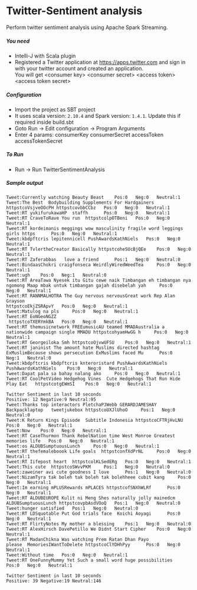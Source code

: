 # Twitter-Sentiment analysis
Perform twitter sentiment analysis using Apache Spark Streaming. 

##### You need
 * Intelli-J with Scala plugin
 * Registered a Twitter application at https://apps.twitter.com and sign in with your twitter account and created an application.<br/>
   You will get \<consumer key> \<consumer secret> \<access token> \<access token secret>
   
##### Configuration
 * Import the project as SBT project
 * It uses scala version: `2.10.4` and Spark version: `1.4.1`. Update this if required inside build.sbt
 * Goto Run -> Edit configuration -> Program Arguments
 * Enter 4 params: consumerKey consumerSecret accessToken accessTokenSecret

##### To Run
  * Run -> Run TwitterSentimentAnalysis

##### Sample output
    Tweet:Currently watching Beauty Beast 	 Pos:0	 Neg:0	 Neutral:1
    Tweet:The Best  Bodybuilding Supplements For Hardgainers
    httpstcoVsjveOOcPH httpstcovbbCCbz 	 Pos:0	 Neg:0	 Neutral:1
    Tweet:RT yukifurukawaHP  staffh 	 Pos:0	 Neg:0	 Neutral:1
    Tweet:RT CraveToRave You run  httpstcolpOTBeni 	 Pos:0	 Neg:0	 Neutral:1
    Tweet:RT kordeimanis meggings wow masculinity fragile word leggings girls https 	 Pos:0	 Neg:0	 Neutral:1
    Tweet:kbdpftcris lepitennicell PushAwardsKathNiels 	 Pos:0	 Neg:0	 Neutral:1
    Tweet:RT TvlertheCreator Basically httpstcoheSUcBjQEe 	 Pos:0	 Neg:0	 Neutral:1
    Tweet:RT Zaferabbas   love a friend 	 Pos:1	 Neg:0	 Neutral:0
    Tweet:BindaasChokri craigfonseca WeirdlyWiredWeedTea 	 Pos:0	 Neg:0	 Neutral:1
    Tweet:ugh 	 Pos:0	 Neg:1	 Neutral:0
    Tweet:RT AreaTawa Nyesek itu Gitu cewe naik Timbangan eh timbangan nya ngomong Maap mbak untuk timbangan gajah disebelah yah 	 Pos:0	 Neg:0	 Neutral:1
    Tweet:RT RANNMALHOTRA The Guy nervous nervousGreat work Rep Alan Grayson
    httpstcoEkjZSRApvY 	 Pos:0	 Neg:0	 Neutral:1
    Tweet:Matulog na pls 	 Pos:0	 Neg:0	 Neutral:1
    Tweet:RT EoNGeoNGZZ 
     httpstcoTXERYmkBA 	 Pos:0	 Neg:0	 Neutral:1
    Tweet:RT themusicnetwork FREEumusicAU teamed MMADAustralia a nationwide campaign single MMADU httpstcohyamHwGG h 	 Pos:0	 Neg:0	 Neutral:1
    Tweet:RT Georgeiloka Smh httpstcoOjvwUFSU 	 Pos:0	 Neg:0	 Neutral:1
    Tweet:RT janinist The amount hate Muslims directed hashtag ExMuslimBecause shows persecution ExMuslims faced Mu 	 Pos:0	 Neg:1	 Neutral:0
    Tweet:kbdpftcris kbdpftcris knteroristard PushAwardsKathNiels PushAwardsKathNiels 	 Pos:0	 Neg:0	 Neutral:1
    Tweet:Dapat pala sa bahay nalang ako 	 Pos:0	 Neg:0	 Neutral:1
    Tweet:RT CoolPetVideo Hedgehog Vines  Cute Hedgehogs That Run Hide Play Eat   httpstcotgEWmSI 	 Pos:0	 Neg:0	 Neutral:1
    
    Twitter Sentiment in last 10 seconds
    Positive: 12 Negative:9 Neutral:95
    Tweet:Thanks top interactors PletchaPJWebb GERARDJAMESHAY Backpacklaptop   tweetjukebox httpstcoUXJlUhoO 	 Pos:1	 Neg:0	 Neutral:0
    Tweet:K Return Kings Episode  Subtitle Indonesia httpstcoCFTRjHvLNU 	 Pos:0	 Neg:0	 Neutral:1
    Tweet:Now 	 Pos:0	 Neg:0	 Neutral:1
    Tweet:RT CaseThurmon Thank RebelNation time West Monroe Greatest memories life 	 Pos:0	 Neg:0	 Neutral:1
    Tweet:os ALDUBSumptuousLunch 	 Pos:0	 Neg:0	 Neutral:1
    Tweet:RT thefemaleboook Life goals  httpstconfXdPrNL 	 Pos:0	 Neg:0	 Neutral:1
    Tweet:RT Iifepost heart  httpstcolKLSedERg 	 Pos:0	 Neg:0	 Neutral:1
    Tweet:This cute  httpstcoSWvvPKM 	 Pos:1	 Neg:0	 Neutral:0
    Tweet:zaweiner avi cute goodness I love 	 Pos:1	 Neg:0	 Neutral:0
    Tweet:NizamTyra tak boleh tak boleh tak bolehheee cubit kang 	 Pos:0	 Neg:0	 Neutral:1
    Tweet:Im earning mPLUSRewards mPLACES httpstcofSNXhWLRf 	 Pos:0	 Neg:0	 Neutral:1
    Tweet:RT ALDUBEUROPE Kulit ni Meng Shes naturally jolly mainedcm 
    ALDUBSumptuousLunch httpstcovpbAsdVOoQ 	 Pos:1	 Neg:0	 Neutral:0
    Tweet:hunger satisfied 	 Pos:1	 Neg:0	 Neutral:0
    Tweet:RT LDSquotable Put God trials face  Koichi Aoyagi 	 Pos:0	 Neg:0	 Neutral:1
    Tweet:RT FlirtyNotes My mother a blessing 	 Pos:1	 Neg:0	 Neutral:0
    Tweet:RT AlexHirsch DavePetillo We Didnt Start Cipher 	 Pos:0	 Neg:0	 Neutral:1
    Tweet:RT MadanChikna Was watching Prem Ratan Dhan Payo
    please  MemoriesIWantToDelete httpstcoClYDHhPyy 	 Pos:0	 Neg:0	 Neutral:1
    Tweet:Without time 	 Pos:0	 Neg:0	 Neutral:1
    Tweet:RT OneFunnyMummy Yet Such a small word huge possibilities 	 Pos:0	 Neg:0	 Neutral:1
    
    Twitter Sentiment in last 10 seconds
    Positive: 39 Negative:19 Neutral:146




